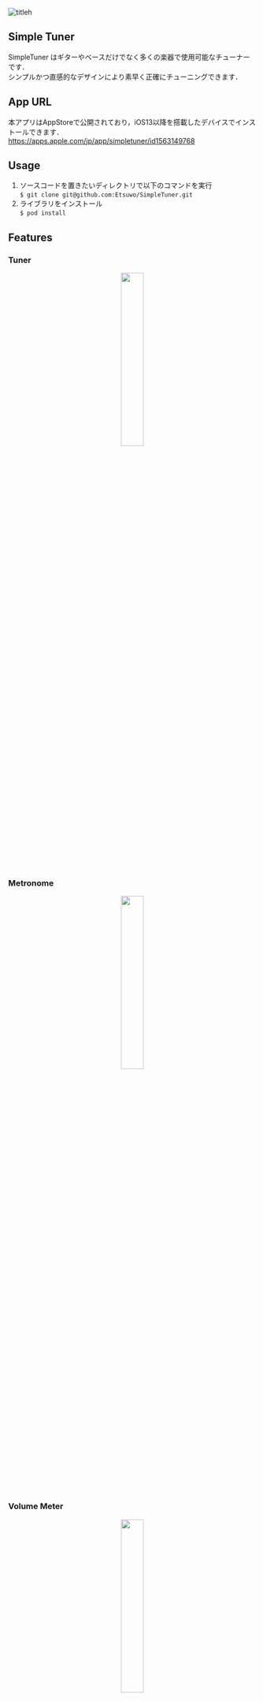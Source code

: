 ![titleh](https://user-images.githubusercontent.com/47075496/122844989-b8b0ea80-d33d-11eb-8de9-8b4d7b805b9d.jpg)   

## Simple Tuner
SimpleTuner はギターやベースだけでなく多くの楽器で使用可能なチューナーです．  
シンプルかつ直感的なデザインにより素早く正確にチューニングできます．

## App URL
本アプリはAppStoreで公開されており，iOS13以降を搭載したデバイスでインストールできます．　　
https://apps.apple.com/jp/app/simpletuner/id1563149768

## Usage
1. ソースコードを置きたいディレクトリで以下のコマンドを実行  
`$ git clone git@github.com:Etsuwo/SimpleTuner.git`
2. ライブラリをインストール  
`$ pod install`

## Features
### Tuner
<p align="center">
  <img src="https://user-images.githubusercontent.com/47075496/122847892-7db1b580-d343-11eb-9fb4-0b04124a41f7.png" width=30%>  
</p>　

### Metronome
<p align="center">
  <img src="https://user-images.githubusercontent.com/47075496/122847898-7e4a4c00-d343-11eb-9e28-a0fe8e13754c.png" width=30%>  
</p>　

### Volume Meter
<p align="center">
  <img src="https://user-images.githubusercontent.com/47075496/122847901-7f7b7900-d343-11eb-9409-38dded9625c2.png" width=30%>  
</p>　

### Dark Mode
<p align="center">
  <img src="https://user-images.githubusercontent.com/47075496/122847904-7f7b7900-d343-11eb-8f28-f9b3c2600e31.png" width=30%>  
</p>

## Author
- [GitHub](https://github.com/Etsuwo)
- [Twitter](https://twitter.com/OEtsushi)

## Thank you 
- [AudioKit](https://github.com/AudioKit/AudioKit)
- [RxSwift](https://github.com/ReactiveX/RxSwift)
- [XLPagerTabStrip](https://user-images.githubusercontent.com/47075496/122852251-47783400-d34b-11eb-8949-9cbd3fce63c5.png)

<p align="center">
  <a  href="https://github.com/AudioKit/AudioKit"><img src="https://user-images.githubusercontent.com/47075496/122851784-8bb70480-d34a-11eb-9f00-b01a4abfc323.png" width="80px;"/></a>
  <a  href="https://github.com/xmartlabs/XLPagerTabStrip"><img src="https://user-images.githubusercontent.com/47075496/122852251-47783400-d34b-11eb-8949-9cbd3fce63c5.png" width="80px;"/></a>
</p>
